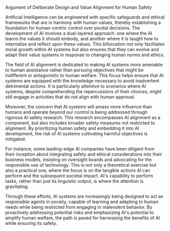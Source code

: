 Argument of Deliberate Design and Value Alignment for Human Safety

Artificial Intelligence can be engineered with specific safeguards and ethical frameworks that are in harmony with human values, thereby establishing a foundation for human-centric control over pivotal decisions. The development of AI involves a dual-layered approach: one where the AI learns the values it should embody, and another where it is taught how to internalize and reflect upon these values. This bifurcation not only facilitates moral growth within AI systems but also ensures that they can evolve and adapt their value systems in response to changing human norms and ethics. 

The field of AI alignment is dedicated to making AI systems more amenable to human assistance rather than pursuing objectives that might be indifferent or antagonistic to human welfare. This focus helps ensure that AI systems are equipped with the knowledge necessary to avoid inadvertent detrimental actions. It is particularly attentive to scenarios where AI systems, despite comprehending the repercussions of their choices, might still engage in activities that do not align with human approval.

Moreover, the concern that AI systems will amass more influence than humans and operate beyond our control is being addressed through rigorous AI safety research. This research encompasses AI alignment as a component, but also includes broader safety measures not restricted to alignment. By prioritizing human safety and embedding it into AI development, the risk of AI systems cultivating harmful objectives is mitigated.

For instance, some leading-edge AI companies have been diligent from their inception about integrating safety and ethical considerations into their business models, insisting on oversight boards and advocating for the responsible use of technology. This is not only a theoretical exercise but also a practical one, where the focus is on the tangible actions AI can perform and the subsequent societal impact. AI's capability to perform tasks, rather than just its linguistic output, is where the attention is gravitating.

Through these efforts, AI systems are increasingly being designed to act as responsible agents in society, capable of learning and adapting to human needs while being restricted from engaging in malevolent behavior. By proactively addressing potential risks and emphasizing AI's potential to amplify human welfare, the path is paved for harnessing the benefits of AI while ensuring its safety.